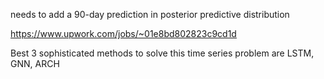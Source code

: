 needs to add a 90-day prediction in posterior predictive distribution

https://www.upwork.com/jobs/~01e8bd802823c9cd1d

Best 3 sophisticated methods to solve this time series problem are LSTM, GNN, ARCH